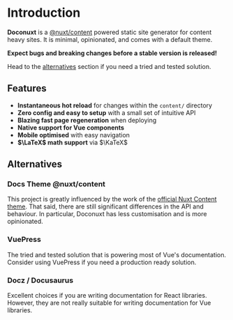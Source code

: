 # Introduction

**Doconuxt** is a [@nuxt/content](https://content.nuxtjs.org/) powered static site generator for content heavy sites. It is minimal, opinionated, and comes with a default theme.

<alert type="danger" :title="true">

**Expect bugs and breaking changes before a stable version is released!**

Head to the [alternatives](#alternatives) section if you need a tried and tested solution.

</alert>

## Features

- **Instantaneous hot reload** for changes within the `content/` directory
- **Zero config and easy to setup** with a small set of intuitive API
- **Blazing fast page regeneration** when deploying
- **Native support for Vue components**
- **Mobile optimised** with easy navigation
- **$\LaTeX$ math support** via $\KaTeX$

## Alternatives

### Docs Theme @nuxt/content 

This project is greatly influenced by the work of the [official Nuxt Content theme](https://content.nuxtjs.org/themes/docs/). That said, there are still significant differences in the API and behaviour. In particular, Doconuxt has less customisation and is more opinionated. 

### VuePress

The tried and tested solution that is powering most of Vue's documentation. Consider using VuePress if you need a production ready solution.

### Docz / Docusaurus

Excellent choices if you are writing documentation for React libraries. However, they are not really suitable for writing documentation for Vue libraries.
